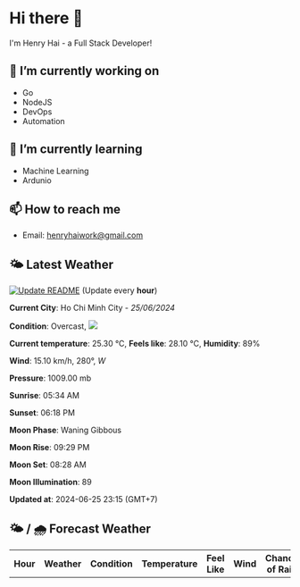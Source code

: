 # Hi there 👋

I'm Henry Hai - a Full Stack Developer!

## 🔭 I’m currently working on

- Go
- NodeJS
- DevOps
- Automation

## 🌱 I’m currently learning

- Machine Learning
- Ardunio

## 📫 How to reach me

- Email: <henryhaiwork@gmail.com>

## 🌤️ Latest Weather
[![Update README](https://github.com/henry0hai/henry0hai/actions/workflows/udpateReadme.yml/badge.svg)](https://github.com/henry0hai/henry0hai/actions/workflows/udpateReadme.yml)
(Update every **hour**)
<!-- CURRENT_WEATHER:START -->
**Current City**: Ho Chi Minh City - *25/06/2024*

**Condition**: Overcast, <img src="https://cdn.weatherapi.com/weather/64x64/night/122.png"/>

**Current temperature**: 25.30 °C, **Feels like**: 28.10 °C, **Humidity**: 89%

**Wind**: 15.10 km/h, 280°, *W*

**Pressure**: 1009.00 mb

**Sunrise**: 05:34 AM

**Sunset**: 06:18 PM

**Moon Phase**: Waning Gibbous

**Moon Rise**: 09:29 PM

**Moon Set**: 08:28 AM

**Moon Illumination**: 89

**Updated at**: 2024-06-25 23:15 (GMT+7)<!-- CURRENT_WEATHER:END -->

## 🌤️ / 🌧️ Forecast Weather
<!-- FORECAST_WEATHER:START -->
<table>
		<tr>
			<th>Hour</th>
			<th>Weather</th>
			<th>Condition</th>
			<th>Temperature</th>
			<th>Feel Like</th>
			<th>Wind</th>
			<th>Chance of Rain</th>
		</tr>
</table>
<!-- FORECAST_WEATHER:END -->
